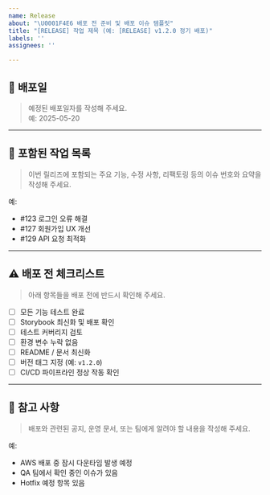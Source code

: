 ```yaml
---
name: Release
about: "\U0001F4E6 배포 전 준비 및 배포 이슈 템플릿"
title: "[RELEASE] 작업 제목 (예: [RELEASE] v1.2.0 정기 배포)"
labels: ''
assignees: ''

---
```


## 📅 배포일
> 예정된 배포일자를 작성해 주세요.  
> 예: 2025-05-20

<!-- 아래에 입력 -->

---

## 📌 포함된 작업 목록
> 이번 릴리즈에 포함되는 주요 기능, 수정 사항, 리팩토링 등의 이슈 번호와 요약을 작성해 주세요.

예:
- #123 로그인 오류 해결
- #127 회원가입 UX 개선
- #129 API 요청 최적화

<!-- 아래에 입력 -->

---

## ⚠️ 배포 전 체크리스트
> 아래 항목들을 배포 전에 반드시 확인해 주세요.

- [ ] 모든 기능 테스트 완료
- [ ] Storybook 최신화 및 배포 확인
- [ ] 테스트 커버리지 검토
- [ ] 환경 변수 누락 없음
- [ ] README / 문서 최신화
- [ ] 버전 태그 지정 (예: `v1.2.0`)
- [ ] CI/CD 파이프라인 정상 작동 확인

<!-- 필요한 항목을 자유롭게 추가하거나 제거해도 됩니다 -->

---

## 📎 참고 사항
> 배포와 관련된 공지, 운영 문서, 또는 팀에게 알려야 할 내용을 작성해 주세요.

예:
- AWS 배포 중 잠시 다운타임 발생 예정
- QA 팀에서 확인 중인 이슈가 있음
- Hotfix 예정 항목 있음

<!-- 아래에 입력 -->